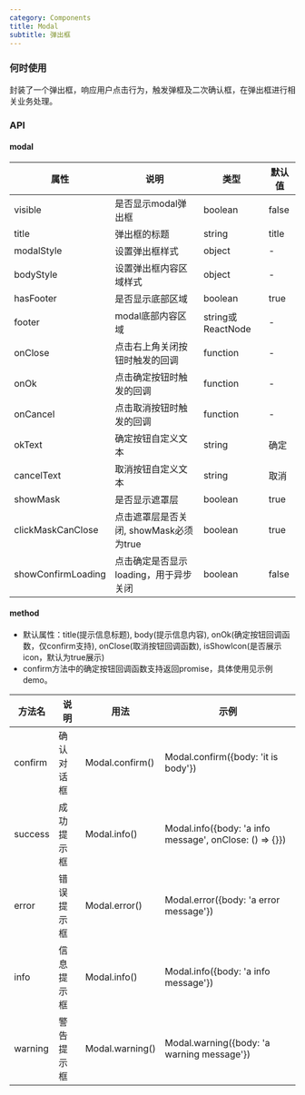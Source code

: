 ```yaml
---
category: Components
title: Modal
subtitle: 弹出框
---
```


### 何时使用

封装了一个弹出框，响应用户点击行为，触发弹框及二次确认框，在弹出框进行相关业务处理。

### API

#### modal
| 属性 | 说明 | 类型 | 默认值 |
| --- | --- | --- | --- |
| visible | 是否显示modal弹出框 | boolean | false |
| title | 弹出框的标题 | string | title |
| modalStyle | 设置弹出框样式 | object | - |
| bodyStyle | 设置弹出框内容区域样式 | object | - |
| hasFooter | 是否显示底部区域 | boolean | true |
| footer | modal底部内容区域| string或ReactNode | - |
| onClose | 点击右上角关闭按钮时触发的回调 | function | - |
| onOk | 点击确定按钮时触发的回调 | function | - |
| onCancel | 点击取消按钮时触发的回调 | function | - |
| okText | 确定按钮自定义文本 | string | 确定 |
| cancelText | 取消按钮自定义文本 | string | 取消 |
| showMask | 是否显示遮罩层 | boolean | true |
| clickMaskCanClose | 点击遮罩层是否关闭, showMask必须为true | boolean | true |
| showConfirmLoading | 点击确定是否显示loading，用于异步关闭 | boolean | false |


#### method
 - 默认属性：title(提示信息标题), body(提示信息内容), onOk(确定按钮回调函数，仅confirm支持), onClose(取消按钮回调函数), isShowIcon(是否展示icon，默认为true展示)
 - confirm方法中的确定按钮回调函数支持返回promise，具体使用见示例demo。

| 方法名 | 说明 | 用法 | 示例 |
| --- | --- | --- | --- |
| confirm | 确认对话框 | Modal.confirm() | Modal.confirm({body: 'it is body'}) |
| success | 成功提示框 | Modal.info() | Modal.info({body: 'a info message', onClose: () => {}}) |
| error | 错误提示框 | Modal.error() | Modal.error({body: 'a error message'}) |
| info | 信息提示框 | Modal.info() | Modal.info({body: 'a info message'}) |
| warning | 警告提示框 | Modal.warning() | Modal.warning({body: 'a warning message'}) |
